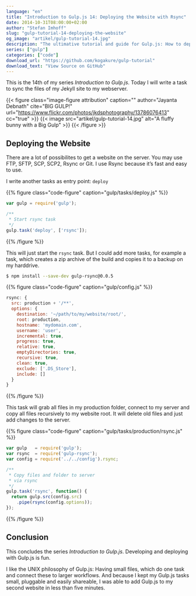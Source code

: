 ```yaml
---
language: "en"
title: "Introduction to Gulp.js 14: Deploying the Website with Rsync"
date: 2014-10-31T08:00:00+02:00
author: "Stefan Imhoff"
slug: "gulp-tutorial-14-deploying-the-website"
og_image: "artikel/gulp-tutorial-14.jpg"
description: "The ultimative tutorial and guide for Gulp.js: How to deploy your website with rsync to your server."
series: ["gulp"]
categories: ["code"]
download_url: "https://github.com/kogakure/gulp-tutorial"
download_text: "View Source on GitHub"
---
```


This is the 14th of my series *Introduction to Gulp.js*. Today I will write a task to sync the files of my Jekyll site to my webserver.

{{< figure class="image-figure attribution" caption="" author="Jayanta Debnath" cite="BIG GULP!" url="https://www.flickr.com/photos/jkdsphotography/13786076413" cc="true" >}}
{{< image src="artikel/gulp-tutorial-14.jpg" alt="A fluffy bunny with a Big Gulp" >}}
{{< /figure >}}

## Deploying the Website

There are a lot of possibilites to get a website on the server. You may use FTP, SFTP, SCP, SCP2, Rsync or Git. I use Rsync because it’s fast and easy to use.

I write another tasks as entry point: `deploy`

{{% figure class="code-figure" caption="gulp/tasks/deploy.js" %}}
```javascript
var gulp = require('gulp');

/**
 * Start rsync task
 */
gulp.task('deploy', ['rsync']);
```
{{% /figure %}}

This will just start the `rsync` task. But I could add more tasks, for example a task, which creates a zip archive of the build and copies it to a backup on my harddrive.

```bash
$ npm install --save-dev gulp-rsync@0.0.5
```

{{% figure class="code-figure" caption="gulp/config.js" %}}
```javascript
rsync: {
  src: production + '/**',
  options: {
    destination: '~/path/to/my/website/root/',
    root: production,
    hostname: 'mydomain.com',
    username: 'user',
    incremental: true,
    progress: true,
    relative: true,
    emptyDirectories: true,
    recursive: true,
    clean: true,
    exclude: ['.DS_Store'],
    include: []
  }
}
```
{{% /figure %}}

This task will grab all files in my production folder, connect to my server and copy all files recursively to my website root. It will delete old files and just add changes to the server.

{{% figure class="code-figure" caption="gulp/tasks/production/rsync.js" %}}
```javascript
var gulp   = require('gulp');
var rsync  = require('gulp-rsync');
var config = require('../../config').rsync;

/**
 * Copy files and folder to server
 * via rsync
 */
gulp.task('rsync', function() {
  return gulp.src(config.src)
    .pipe(rsync(config.options));
});
```
{{% /figure %}}

## Conclusion

This concludes the series *Introduction to Gulp.js*. Developing and deploying with Gulp.js is fun.

I like the UNIX philosophy of Gulp.js: Having small files, which do one task and connect these to larger workflows. And because I kept my Gulp.js tasks small, pluggable and easily shareable, I was able to add Gulp.js to my second website in less than five minutes.
